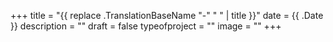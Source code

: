 +++
title = "{{ replace .TranslationBaseName "-" " " | title }}"
date = {{ .Date }}
description = ""
draft = false
typeofproject = ""
image = ""
+++